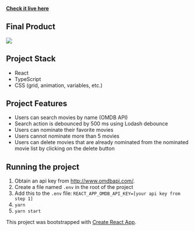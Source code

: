 **[Check it live here](https://xenodochial-bell-c0b4c5.netlify.app/)**

## Final Product

![](shoppies.gif)

## Project Stack

- React
- TypeScript
- CSS (grid, animation, variables, etc.)

## Project Features

- Users can search movies by name (OMDB API)
- Search action is debounced by 500 ms using Lodash debounce
- Users can nominate their favorite movies
- Users cannot nominate more than 5 movies
- Users can delete movies that are already nominated from the nominated movie list by clicking on the delete button

## Running the project

1. Obtain an api key from http://www.omdbapi.com/.
1. Create a file named `.env` in the root of the project
1. Add this to the `.env` file: `REACT_APP_OMDB_API_KEY=[your api key from step 1]`
1. `yarn`
1. `yarn start`

This project was bootstrapped with [Create React App](https://github.com/facebook/create-react-app).
